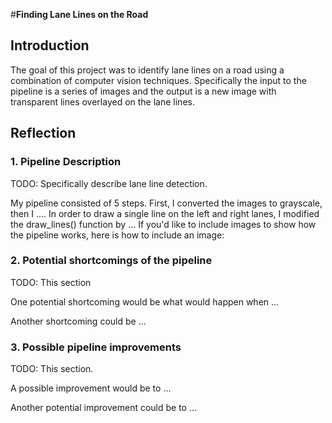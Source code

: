 #**Finding Lane Lines on the Road** 


## Introduction

The goal of this project was to identify lane lines on a road using a
combination of computer vision techniques. Specifically the input to the
pipeline is a series of images and the output is a new image with transparent
lines overlayed on the lane lines.

## Reflection

### 1. Pipeline Description

TODO: Specifically describe lane line detection.

My pipeline consisted of 5 steps. First, I converted the images to grayscale, then I .... 
In order to draw a single line on the left and right lanes, I modified the draw_lines() function by ...
If you'd like to include images to show how the pipeline works, here is how to include an image: 

### 2. Potential shortcomings of the pipeline

TODO: This section

One potential shortcoming would be what would happen when ... 

Another shortcoming could be ...

### 3. Possible pipeline improvements

TODO: This section.

A possible improvement would be to ...

Another potential improvement could be to ...
